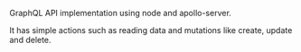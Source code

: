 GraphQL API implementation using node and apollo-server.

It has simple actions such as reading data and mutations like create, update and delete.

